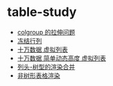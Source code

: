 <h1>table-study</h1>

<ul>
    <li><a href="colgroup.html">colgroup 的拉伸问题</a></li>
    <li><a href="Freeze-columns-by-sticky.html">冻结行列</a></li>
    <li><a href="10w-virtual-list.html">十万数据 虚拟列表</a></li>
    <li><a href="10w-virtual-list-auto-simple-height.html">十万数据 简单动态高度 虚拟列表</a></li>
    <li><a href="column-tree-merge.html">列头-树型的渲染合并</a></li>
    <li><a href="normal-body.html">非树形表格渲染</a></li>

</ul>